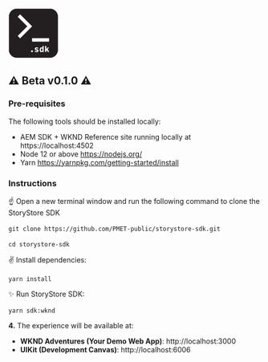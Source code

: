 <img src="storystore-sdk.png" width="100" height="100" />

## ⚠️ Beta v0.1.0 ⚠️

### Pre-requisites

The following tools should be installed locally:

- AEM SDK + WKND Reference site running locally at https://localhost:4502
- Node 12 or above https://nodejs.org/
- Yarn https://yarnpkg.com/getting-started/install

### Instructions

☝️ Open a new terminal window and run the following command to clone the StoryStore SDK

`git clone https://github.com/PMET-public/storystore-sdk.git`

`cd storystore-sdk`

✌️ Install dependencies:

`yarn install`

✨ Run StoryStore SDK:

`yarn sdk:wknd`

**4.** The experience will be available at:

- **WKND Adventures (Your Demo Web App)**: http://localhost:3000
- **UIKit (Development Canvas)**: http://localhost:6006
